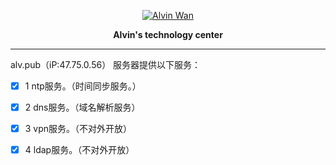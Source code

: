 
<p align='center'> <a href='https://github.com/alvinwancn' target="_blank"> <img src='https://github.com/AlvinWanCN/life-record/raw/master/images/etlucency.png' alt='Alvin Wan'></a></p>

<p stype=font-weight:bold; align=center > <b>Alvin's technology center</b></p>

---

alv.pub（iP:47.75.0.56） 服务器提供以下服务：

- [x] 1 ntp服务。（时间同步服务。）

- [x] 2 dns服务。（域名解析服务）

- [x] 3 vpn服务。（不对外开放）

- [x] 4 ldap服务。（不对外开放）
